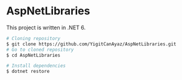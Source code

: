 # AspNetLibraries

This project is written in .NET 6.

```bash
# Cloning repository
$ git clone https://github.com/YigitCanAyaz/AspNetLibraries.git
# Go to cloned repository
$ cd AspNetLibraries

# Install dependencies
$ dotnet restore
```
